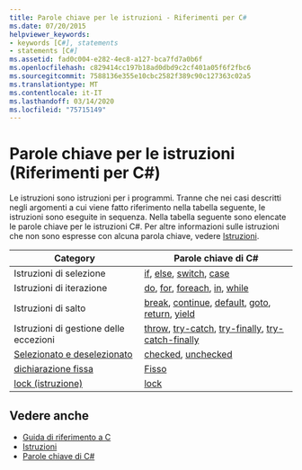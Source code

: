 ```yaml
---
title: Parole chiave per le istruzioni - Riferimenti per C#
ms.date: 07/20/2015
helpviewer_keywords:
- keywords [C#], statements
- statements [C#]
ms.assetid: fad0c004-e282-4ec8-a127-bca7fd7a0b6f
ms.openlocfilehash: c829414cc197b18ad0dbd9c2cf401a05f6f2fbc6
ms.sourcegitcommit: 7588136e355e10cbc2582f389c90c127363c02a5
ms.translationtype: MT
ms.contentlocale: it-IT
ms.lasthandoff: 03/14/2020
ms.locfileid: "75715149"
---
```

# <a name="statement-keywords-c-reference"></a>Parole chiave per le istruzioni (Riferimenti per C#)

Le istruzioni sono istruzioni per i programmi. Tranne che nei casi descritti negli argomenti a cui viene fatto riferimento nella tabella seguente, le istruzioni sono eseguite in sequenza. Nella tabella seguente sono elencate le parole chiave per le istruzioni C#. Per altre informazioni sulle istruzioni che non sono espresse con alcuna parola chiave, vedere [Istruzioni](../../programming-guide/statements-expressions-operators/statements.md).

|Category|Parole chiave di C#|
|--------------|------------------|
|Istruzioni di selezione|[if](if-else.md), [else](if-else.md), [switch](switch.md), [case](switch.md)|
|Istruzioni di iterazione|[do](do.md), [for](for.md), [foreach](foreach-in.md), [in](foreach-in.md), [while](while.md)|
|Istruzioni di salto|[break](break.md), [continue](continue.md), [default](switch.md), [goto](goto.md), [return](return.md), [yield](yield.md)|
|Istruzioni di gestione delle eccezioni|[throw](throw.md), [try-catch](try-catch.md), [try-finally](try-finally.md), [try-catch-finally](try-catch-finally.md)|
|[Selezionato e deselezionato](checked-and-unchecked.md)|[checked](checked.md), [unchecked](unchecked.md)|
[dichiarazione fissa](fixed-statement.md)|[Fisso](fixed-statement.md)|
|[lock (istruzione)](lock-statement.md)|[lock](lock-statement.md)|

## <a name="see-also"></a>Vedere anche

- [Guida di riferimento a C](../index.md)
- [Istruzioni](../../programming-guide/statements-expressions-operators/statements.md)
- [Parole chiave di C#](index.md)
